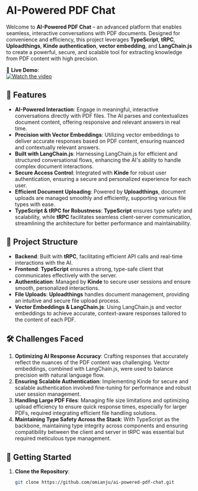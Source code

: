 # AI-Powered PDF Chat

Welcome to **AI-Powered PDF Chat** – an advanced platform that enables seamless, interactive conversations with PDF documents. Designed for convenience and efficiency, this project leverages **TypeScript**, **tRPC**, **Uploadthings**, **Kinde authentication**, **vector embedding**, and **LangChain.js** to create a powerful, secure, and scalable tool for extracting knowledge from PDF content with high precision.

🔗 **Live Demo**:  
[![Watch the video](https://cdn.loom.com/sessions/thumbnails/40ebe3e7220b4fd286b50f94b36420f7-c39942bea4942242-full-play.gif)](https://www.loom.com/share/40ebe3e7220b4fd286b50f94b36420f7?sid=1ff8dc17-3b6d-45b8-bfb2-528cb7ba0349)


## 🌟 Features

- **AI-Powered Interaction**: Engage in meaningful, interactive conversations directly with PDF files. The AI parses and contextualizes document content, offering responsive and relevant answers in real time.
- **Precision with Vector Embeddings**: Utilizing vector embeddings to deliver accurate responses based on PDF content, ensuring nuanced and contextually relevant answers.
- **Built with LangChain.js**: Harnessing LangChain.js for efficient and structured conversational flows, enhancing the AI's ability to handle complex document interactions.
- **Secure Access Control**: Integrated with **Kinde** for robust user authentication, ensuring a secure and personalized experience for each user.
- **Efficient Document Uploading**: Powered by **Uploadthings**, document uploads are managed smoothly and efficiently, supporting various file types with ease.
- **TypeScript & tRPC for Robustness**: **TypeScript** ensures type safety and scalability, while **tRPC** facilitates seamless client-server communication, streamlining the architecture for better performance and maintainability.

## 📂 Project Structure

- **Backend**: Built with **tRPC**, facilitating efficient API calls and real-time interactions with the AI.
- **Frontend**: **TypeScript** ensures a strong, type-safe client that communicates effectively with the server.
- **Authentication**: Managed by **Kinde** to secure user sessions and ensure smooth, personalized interactions.
- **File Uploads**: **Uploadthings** handles document management, providing an intuitive and secure file upload process.
- **Vector Embeddings & LangChain.js**: Using LangChain.js and vector embeddings to achieve accurate, context-aware responses tailored to the content of each PDF.

## 🛠️ Challenges Faced

1. **Optimizing AI Response Accuracy**: Crafting responses that accurately reflect the nuances of the PDF content was challenging. Vector embeddings, combined with LangChain.js, were used to balance precision with natural language flow.
2. **Ensuring Scalable Authentication**: Implementing Kinde for secure and scalable authentication involved fine-tuning for performance and robust user session management.
3. **Handling Large PDF Files**: Managing file size limitations and optimizing upload efficiency to ensure quick response times, especially for larger PDFs, required integrating efficient file handling solutions.
4. **Maintaining Type Safety Across the Stack**: With TypeScript as the backbone, maintaining type integrity across components and ensuring compatibility between the client and server in tRPC was essential but required meticulous type management.

## 🚀 Getting Started

1. **Clone the Repository**:
   ```bash
   git clone https://github.com/omianju/ai-powered-pdf-chat.git
